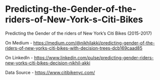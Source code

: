 # Predicting-the-Gender-of-the-riders-of-New-York-s-Citi-Bikes
Predicting the Gender of the riders of New York’s Citi Bikes (2015-2017)

On Medium - https://medium.com/@nikhilakki/predicting-gender-of-the-riders-of-new-yorks-citi-bikes-with-decision-trees-dcb169caad85

On LinkedIn - https://www.linkedin.com/pulse/predicting-gender-riders-new-yorks-citi-bikes-decision-nikhil-akki

Data Source - https://www.citibikenyc.com/
